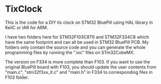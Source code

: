 # TixClock
This is the code for a DIY tix clock on STM32 BluePill using HAL library in KeilC or IAR for ARM.

I have two folders here for STM32F103C8T6 and STM32F334C8 which have the same footprint and can all be used in STM32 BluePill PCB. My folders only contain the source code and you can generate the whole programming files by running the ".ioc" files on STm32CubeMX. 

The version on F334 is more complete than F103. If you want to use the original BluePill board with F103, you should update the user contents from "main.c", "stm32f3xx_it.c" and "main.h" in F334 to corresponding files in F103 folder.


